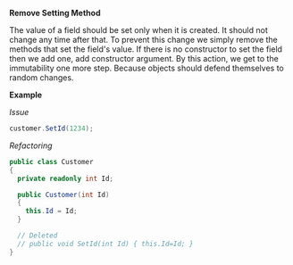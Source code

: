 **Remove Setting Method**

The value of a field should be set only when it is created.
It should not change any time after that.
To prevent this change we simply remove the methods that set the field's value.
If there is no constructor to set the field then we add one, add constructor argument.
By this action, we get to the immutability one more step.
Because objects should defend themselves to random changes.

**Example**
 
_Issue_
 
```csharp
customer.SetId(1234);
```
 
_Refactoring_
 
```csharp
public class Customer
{
  private readonly int Id;

  public Customer(int Id)
  {
    this.Id = Id;
  }

  // Deleted
  // public void SetId(int Id) { this.Id=Id; }
}
```
